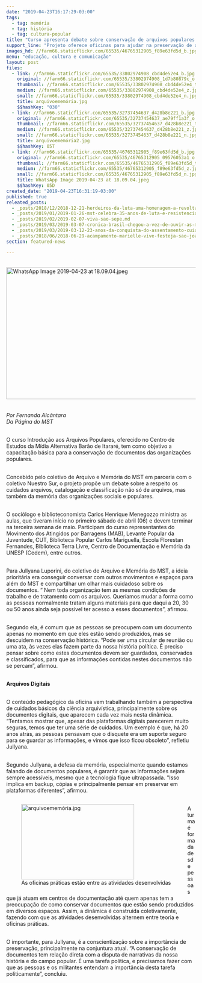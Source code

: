 ```yaml
---
date: "2019-04-23T16:17:29-03:00"
tags:
  - tag: memória
  - tag: história
  - tag: cultura-popular
title: "Curso apresenta debate sobre conservação de arquivos populares "
support_line: "Projeto oferece oficinas para ajudar na preservação de arquivos e memórias populares "
images_hd: //farm66.staticflickr.com/65535/46765312905_f89e63fd5d_b.jpg
menu: "educação, cultura e comunicação"
layout: post
files:
  - link: //farm66.staticflickr.com/65535/33802974908_cbd4de52e4_b.jpg
    original: //farm66.staticflickr.com/65535/33802974908_1d7b80879c_o.jpg
    thumbnail: //farm66.staticflickr.com/65535/33802974908_cbd4de52e4_t.jpg
    medium: //farm66.staticflickr.com/65535/33802974908_cbd4de52e4_z.jpg
    small: //farm66.staticflickr.com/65535/33802974908_cbd4de52e4_n.jpg
    title: arquivoememória.jpg
    $$hashKey: "030"
  - link: //farm66.staticflickr.com/65535/32737454637_d428b8e221_b.jpg
    original: //farm66.staticflickr.com/65535/32737454637_ae79ff1a3f_o.jpg
    thumbnail: //farm66.staticflickr.com/65535/32737454637_d428b8e221_t.jpg
    medium: //farm66.staticflickr.com/65535/32737454637_d428b8e221_z.jpg
    small: //farm66.staticflickr.com/65535/32737454637_d428b8e221_n.jpg
    title: arquivoememória2.jpg
    $$hashKey: 05T
  - link: //farm66.staticflickr.com/65535/46765312905_f89e63fd5d_b.jpg
    original: //farm66.staticflickr.com/65535/46765312905_09576053a1_o.jpg
    thumbnail: //farm66.staticflickr.com/65535/46765312905_f89e63fd5d_t.jpg
    medium: //farm66.staticflickr.com/65535/46765312905_f89e63fd5d_z.jpg
    small: //farm66.staticflickr.com/65535/46765312905_f89e63fd5d_n.jpg
    title: WhatsApp Image 2019-04-23 at 18.09.04.jpeg
    $$hashKey: 05D
created_date: "2019-04-23T16:31:19-03:00"
published: true
releated_posts:
  - _posts/2018/12/2018-12-21-herdeiros-da-luta-uma-homenagem-a-revolta-de-porecatu.md
  - _posts/2019/01/2019-01-26-mst-celebra-35-anos-de-luta-e-resistencia-do-mst.md
  - _posts/2019/02/2019-02-07-viva-sao-sepe.md
  - _posts/2019/03/2019-03-07-cronica-brasil-chegou-a-vez-de-ouvir-as-marias-mahins-marielles-e-males.md
  - _posts/2019/03/2019-03-12-23-anos-da-conquista-do-assentamento-cuiaba-em-caninde-do-sao-francisco.md
  - _posts/2018/06/2018-06-29-acampamento-marielle-vive-festeja-sao-joao-com-um-grande-arraia-de-luta.md
section: featured-news

---
```

<p><br />
<img alt="WhatsApp Image 2019-04-23 at 18.09.04.jpeg" height="350" src="//farm66.staticflickr.com/65535/46765312905_f89e63fd5d_b.jpg" width="700" /><br />
<br />
<br />
<em>Por Fernanda Alc&acirc;ntara<br />
Da P&aacute;gina do MST</em></p>

<p><br />
O curso Introdu&ccedil;&atilde;o aos Arquivos Populares, oferecido no Centro de Estudos da M&iacute;dia Alternativa Bar&atilde;o de Itarar&eacute;, tem como objetivo a capacita&ccedil;&atilde;o b&aacute;sica para a conserva&ccedil;&atilde;o de documentos das organiza&ccedil;&otilde;es populares.</p>

<p><br />
Concebido pelo coletivo de Arquivo e Mem&oacute;ria do MST em parceria com o coletivo Nuestro Sur, o projeto prop&otilde;e um debate sobre a respeito os cuidados arquivos, cataloga&ccedil;&atilde;o e classifica&ccedil;&atilde;o n&atilde;o s&oacute; de arquivos, mas tamb&eacute;m da mem&oacute;ria das organiza&ccedil;&otilde;es sociais e populares.</p>

<p><br />
O soci&oacute;logo e biblioteconomista Carlos Henrique Menegozzo ministra as aulas, que tiveram in&iacute;cio no primeiro s&aacute;bado de abril (06) e devem terminar na terceira semana de maio. Participam do curso representantes do Movimento dos Atingidos por Barragens (MAB), Levante Popular da Juventude, CUT, Biblioteca Popular Carlos Mariguella, Escola Florestan Fernandes, Biblioteca Terra Livre, Centro de Documenta&ccedil;&atilde;o e Mem&oacute;ria da UNESP (Cedem), entre outros.</p>

<p><br />
Para Jullyana Luporini, do coletivo de Arquivo e Mem&oacute;ria do MST, a ideia priorit&aacute;ria era conseguir conversar com outros movimentos e espa&ccedil;os para al&eacute;m do MST e compartilhar um olhar mais cuidadoso sobre os documentos. &ldquo; Nem toda organiza&ccedil;&atilde;o tem as mesmas condi&ccedil;&otilde;es de trabalho e de tratamento com os arquivos. Quer&iacute;amos mudar a forma como as pessoas normalmente tratam alguns materiais para que daqui a 20, 30 ou 50 anos ainda seja poss&iacute;vel ter acesso a esses documentos&rdquo;, afirmou.</p>

<p><br />
Segundo ela, &eacute; comum que as pessoas se preocupem com um documento apenas no momento em que eles est&atilde;o sendo produzidos, mas se descuidem na conserva&ccedil;&atilde;o hist&oacute;rica. &ldquo;Pode ser uma circular de reuni&atilde;o ou uma ata, &agrave;s vezes elas fazem parte da nossa hist&oacute;ria pol&iacute;tica. &Eacute; preciso pensar sobre como estes documentos devem ser guardados, conservados e classificados, para que as informa&ccedil;&otilde;es contidas nestes documentos n&atilde;o se percam&rdquo;, afirmou.</p>

<p><br />
<strong>Arquivos Digitais</strong></p>

<p><br />
O conte&uacute;do pedag&oacute;gico da oficina vem trabalhando tamb&eacute;m a perspectiva de cuidados b&aacute;sicos da ci&ecirc;ncia arquiv&iacute;stica, principalmente sobre os documentos digitais, que aparecem cada vez mais nesta din&acirc;mica. &ldquo;Tentamos mostrar que, apesar das plataformas digitais parecerem muito seguras, temos que ter uma s&eacute;rie de cuidados. Um exemplo &eacute; que, h&aacute; 20 anos atr&aacute;s, as pessoas pensavam que o disquete era um suporte seguro para se guardar as informa&ccedil;&otilde;es, e vimos que isso ficou obsoleto&rdquo;, refletiu Jullyana.</p>

<p><br />
Segundo Jullyana, a defesa da&nbsp;mem&oacute;ria, especialmente quando estamos falando de documentos populares, &eacute; garantir que as informa&ccedil;&otilde;es sejam sempre acess&iacute;veis, mesmo que a tecnologia fique ultrapassada. &quot;Isso implica em backup, c&oacute;pias e principalmente pensar em preservar em plataformas diferentes&rdquo;, afirmou.</p>

<figure class="image" style="float:left"><img alt="arquivoememória.jpg" height="200" src="//farm66.staticflickr.com/65535/33802974908_cbd4de52e4_b.jpg" width="300" />
<figcaption>As oficinas pr&aacute;ticas est&atilde;o entre as atividades desenvolvidas&nbsp;</figcaption>
</figure>

<p><br />
A turma &eacute; formada desde pessoas que j&aacute; atuam em centros de documenta&ccedil;&atilde;o at&eacute; quem apenas tem a preocupa&ccedil;&atilde;o de como conservar documentos que est&atilde;o sendo produzidos em diversos espa&ccedil;os. Assim, a din&acirc;mica &eacute; constru&iacute;da coletivamente, fazendo com que as atividades desenvolvidas alternem entre teoria e oficinas pr&aacute;ticas.</p>

<p><br />
O importante, para&nbsp;Jullyana, &eacute; a conscientiza&ccedil;&atilde;o sobre a import&acirc;ncia de preserva&ccedil;&atilde;o, principalmente na conjuntura atual. &ldquo;A conserva&ccedil;&atilde;o de documentos tem rela&ccedil;&atilde;o direta com a disputa de narrativas da nossa hist&oacute;ria e do campo popular. &Eacute; uma tarefa pol&iacute;tica, e precisamos fazer com que as pessoas e os militantes entendam a import&acirc;ncia desta tarefa politicamente&rdquo;, concluiu.</p>
